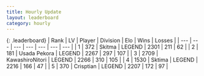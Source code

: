 ```yaml
---
title: Hourly Update
layout: leaderboard
category: hourly
---
```


{: .leaderboard}
| Rank | LV | Player | Division | Elo | Wins | Losses |
| --- | --- | --- | --- | --- | --- | --- |
| <span data-change="0">1</span> | 372 | <span title="ID: 402846">Skitma</span> | LEGEND | <span data-change="0">2301</span> | <span data-change="0">211</span> | <span data-change="0">62</span> |
| <span data-change="1">2</span> | 181 | <span title="ID: 641994">Usada Pekora</span> | LEGEND | <span data-change="0">2267</span> | <span data-change="0">297</span> | <span data-change="0">107</span> |
| <span data-change="-1">3</span> | 2709 | <span title="ID: 164871">KawashiroNitori</span> | LEGEND | <span data-change="-12">2266</span> | <span data-change="1">310</span> | <span data-change="1">105</span> |
| <span data-change="0">4</span> | 1530 | <span title="ID: 353063">Sktima</span> | LEGEND | <span data-change="2">2216</span> | <span data-change="1">166</span> | <span data-change="0">47</span> |
| <span data-change="0">5</span> | 370 | <span title="ID: 665674">Crisptian</span> | LEGEND | <span data-change="0">2207</span> | <span data-change="0">172</span> | <span data-change="0">97</span> |
